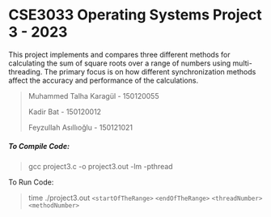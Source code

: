 # CSE3033 Operating Systems Project 3 - 2023

This project implements and compares three different methods for calculating the sum of square roots over a range of numbers using multi-threading. The primary focus is on how different synchronization methods affect the accuracy and performance of the calculations.

> Muhammed Talha Karagül - 150120055
>
> Kadir Bat - 150120012
>
> Feyzullah Asıllıoğlu - 150121021

##### To Compile Code:

> gcc project3.c -o project3.out -lm -pthread

To Run Code:

> time ./project3.out `<startOfTheRange>` `<endOfTheRange>` `<threadNumber>` `<methodNumber>`

